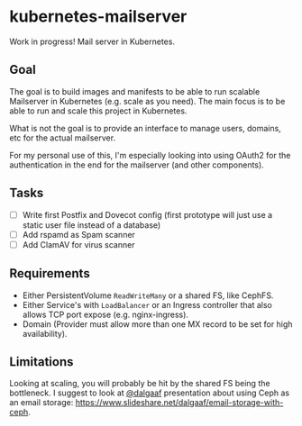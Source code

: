 # kubernetes-mailserver
Work in progress! Mail server in Kubernetes.

## Goal
The goal is to build images and manifests to be able to run scalable Mailserver in Kubernetes (e.g. scale as you need).
The main focus is to be able to run and scale this project in Kubernetes.

What is not the goal is to provide an interface to manage users, domains, etc for the actual mailserver.

For my personal use of this, I'm especially looking into using OAuth2 for the authentication in the end for the mailserver (and other components).

## Tasks
- [ ] Write first Postfix and Dovecot config (first prototype will just use a static user file instead of a database)
- [ ] Add rspamd as Spam scanner
- [ ] Add ClamAV for virus scanner

## Requirements
* Either PersistentVolume `ReadWriteMany` or a shared FS, like CephFS.
* Either Service's with `LoadBalancer` or an Ingress controller that also allows TCP port expose (e.g. nginx-ingress).
* Domain (Provider must allow more than one MX record to be set for high availability).

## Limitations
Looking at scaling, you will probably be hit by the shared FS being the bottleneck.
I suggest to look at [@dalgaaf](https://github.com/dalgaaf) presentation about using Ceph as an email storage: https://www.slideshare.net/dalgaaf/email-storage-with-ceph.
